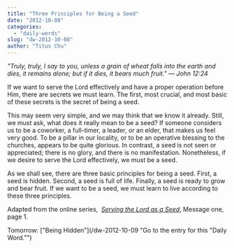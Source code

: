 ```yaml
---
title: "Three Principles for Being a Seed"
date: "2012-10-08"
categories: 
  - "daily-words"
slug: "dw-2012-10-08"
author: "Titus Chu"
---
```


_"_Truly, truly, I say to you, unless a grain of wheat falls into the earth and dies, it remains alone; but if it dies, it bears much fruit."_ — John 12:24_

If we want to serve the Lord effectively and have a proper operation before Him, there are secrets we must learn. The first, most crucial, and most basic of these secrets is the secret of being a seed.

This may seem very simple, and we may think that we know it already. Still, we must ask, what does it really mean to be a seed? If someone considers us to be a coworker, a full-timer, a leader, or an elder, that makes us feel very good. To be a pillar in our locality, or to be an operative blessing to the churches, appears to be quite glorious. In contrast, a seed is not seen or appreciated; there is no glory, and there is no manifestation. Nonetheless, if we desire to serve the Lord effectively, we must be a seed.

As we shall see, there are three basic principles for being a seed. First, a seed is hidden. Second, a seed is full of life. Finally, a seed is ready to grow and bear fruit. If we want to be a seed, we must learn to live according to these three principles.

Adapted from the online series,  _[Serving the Lord as a Seed](/articles-serving-0007 "Go to the listing for this series of articles.")_, Message one, page 1.

Tomorrow: ["Being Hidden"](/dw-2012-10-09 "Go to the entry for this "Daily Word."")
